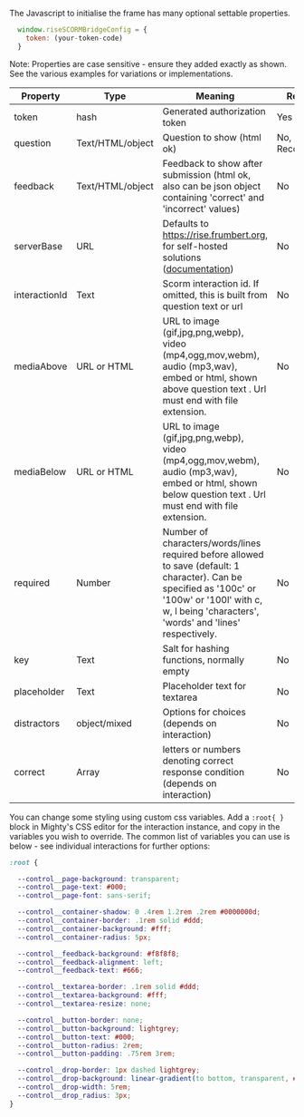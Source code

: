 The Javascript to initialise the frame has many optional settable properties.

```js
  window.riseSCORMBridgeConfig = {
    token: (your-token-code)
  }
```

Note: Properties are case sensitive - ensure they added exactly as shown. See the various examples for variations or implementations.

| Property      | Type        | Meaning                                                                                                                                         | Required?         |
|---------------|-------------|-------------------------------------------------------------------------------------------------------------------------------------------------|-------------------|
| token         | hash        | Generated authorization token                                                                                                                   | Yes               |
| question      | Text/HTML/object   | Question to show (html ok)                                                                                                                      | No, Recommended   |
| feedback      | Text/HTML/object   | Feedback to show after submission (html ok, also can be json object containing 'correct' and 'incorrect' values)                                                                                                     | No                |
| serverBase    | URL         | Defaults to https://rise.frumbert.org, for self-hosted solutions ([documentation](https://github.com/frumbert/rise.frumbert.org))               | No                |
| interactionId | Text        | Scorm interaction id. If omitted, this is built from question text or url                                                                       | No                |
| mediaAbove    | URL or HTML | URL to image (gif,jpg,png,webp), video (mp4,ogg,mov,webm), audio (mp3,wav), embed or html, shown above question text . Url must end with file extension.                          | No                |
| mediaBelow    | URL or HTML | URL to image (gif,jpg,png,webp), video (mp4,ogg,mov,webm), audio (mp3,wav), embed or html, shown below question text . Url must end with file extension.                          | No                |
| required      | Number      | Number of characters/words/lines required before allowed to save (default: 1 character). Can be specified as '100c' or '100w' or '100l' with c, w, l being 'characters', 'words' and 'lines' respectively.                                                                               | No                |
| key           | Text        | Salt for hashing functions, normally empty                                                                                                      | No                |
| placeholder   | Text        | Placeholder text for textarea                                                                                                                   | No                |
| distractors   | object/mixed        | Options for choices (depends on interaction)                                                                                            | No                |
| correct   | Array        | letters or numbers denoting correct response condition (depends on interaction)                                                                     | No                |

You can change some styling using custom css variables. Add a `:root{ }` block in Mighty's CSS editor for the interaction instance, and copy in the variables you wish to override. The common list of variables you can use is below - see individual interactions for further options:

```css
:root {

  --control__page-background: transparent;
  --control__page-text: #000;
  --control__page-font: sans-serif;

  --control__container-shadow: 0 .4rem 1.2rem .2rem #0000000d;
  --control__container-border: .1rem solid #ddd;
  --control__container-background: #fff;
  --control__container-radius: 5px;

  --control__feedback-background: #f8f8f8;
  --control__feedback-alignment: left;
  --control__feedback-text: #666;

  --control__textarea-border: .1rem solid #ddd;
  --control__textarea-background: #fff;
  --control__textarea-resize: none;

  --control__button-border: none;
  --control__button-background: lightgrey;
  --control__button-text: #000;
  --control__button-radius: 2rem;
  --control__button-padding: .75rem 3rem;

  --control__drop-border: 1px dashed lightgrey;
  --control__drop-background: linear-gradient(to bottom, transparent, #00000010);
  --control__drop-width: 5rem;
  --control__drop_radius: 3px;
}
```
